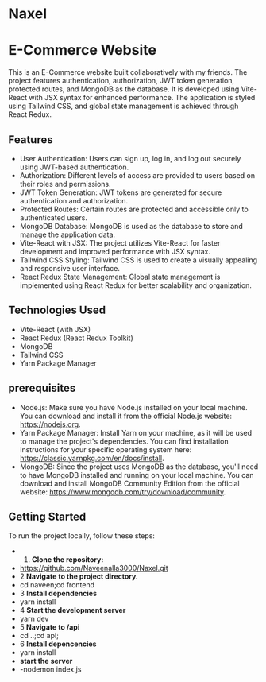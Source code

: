# Naxel
# E-Commerce Website


This is an E-Commerce website built collaboratively with my friends. The project features authentication, authorization, JWT token generation, protected routes, and MongoDB as the database. It is developed using Vite-React with JSX syntax for enhanced performance. The application is styled using Tailwind CSS, and global state management is achieved through React Redux.

## Features

- User Authentication: Users can sign up, log in, and log out securely using JWT-based authentication.
- Authorization: Different levels of access are provided to users based on their roles and permissions.
- JWT Token Generation: JWT tokens are generated for secure authentication and authorization.
- Protected Routes: Certain routes are protected and accessible only to authenticated users.
- MongoDB Database: MongoDB is used as the database to store and manage the application data.
- Vite-React with JSX: The project utilizes Vite-React for faster development and improved performance with JSX syntax.
- Tailwind CSS Styling: Tailwind CSS is used to create a visually appealing and responsive user interface.
- React Redux State Management: Global state management is implemented using React Redux for better scalability and organization.

## Technologies Used

- Vite-React (with JSX)
- React Redux (React Redux Toolkit)
- MongoDB
- Tailwind CSS
- Yarn Package Manager

## prerequisites
- Node.js: Make sure you have Node.js installed on your local machine. You can download and install it from the official Node.js website: https://nodejs.org.
- Yarn Package Manager: Install Yarn on your machine, as it will be used to manage the project's dependencies. You can find installation instructions for your specific operating system here: https://classic.yarnpkg.com/en/docs/install.
- MongoDB: Since the project uses MongoDB as the database, you'll need to have MongoDB installed and running on your local machine. You can download and install MongoDB Community Edition from the official website: https://www.mongodb.com/try/download/community.

 
## Getting Started

To run the project locally, follow these steps:

- 1. **Clone the repository:**
- https://github.com/Naveenalla3000/Naxel.git
- 2  **Navigate to the project directory.**
- cd naveen;cd frontend
- 3 **Install dependencies**
- yarn install
- 4 **Start the development server**
- yarn dev
- 5 **Navigate to /api**
- cd ..;cd api;
- 6 **Install depencencies**
- yarn install
- **start the server**
- -nodemon index.js 

